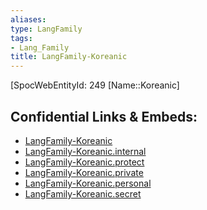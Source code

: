 ```yaml
---
aliases: 
type: LangFamily
tags: 
- Lang_Family
title: LangFamily-Koreanic
---
```

[SpocWebEntityId: 249
[Name::Koreanic]



## Confidential Links & Embeds: 
- [LangFamily-Koreanic](../../../_public/lang/Family/LangFamily-Koreanic.md) 
- [LangFamily-Koreanic.internal](../../../_internal/lang/Family/LangFamily-Koreanic.internal.md) 
- [LangFamily-Koreanic.protect](../../../_protect/lang/Family/LangFamily-Koreanic.protect.md) 
- [LangFamily-Koreanic.private](../../../_private/lang/Family/LangFamily-Koreanic.private.md) 
- [LangFamily-Koreanic.personal](../../../_personal/lang/Family/LangFamily-Koreanic.personal.md) 
- [LangFamily-Koreanic.secret](../../../_secret/lang/Family/LangFamily-Koreanic.secret.md) 
